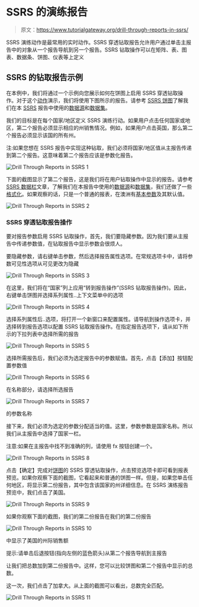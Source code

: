 # SSRS 的演练报告

> 原文：<https://www.tutorialgateway.org/drill-through-reports-in-ssrs/>

SSRS 演练动作是最常用的实时动作。SSRS 穿透钻取报告允许用户通过单击主报告中的对象从一个报告导航到另一个报告。SSRS 钻取操作可以在矩阵、表、图表、数据条、饼图、仪表等上定义

## SSRS 的钻取报告示例

在本例中，我们将通过一个示例向您展示如何在饼图上启用 SSRS 穿透钻取操作。对于这个[动作](https://www.tutorialgateway.org/go-to-url-action-in-ssrs/)演示，我们将使用下图所示的报告。请参考 [SSRS 饼图](https://www.tutorialgateway.org/pie-chart-in-ssrs/)了解我们在本 [SSRS](https://www.tutorialgateway.org/ssrs/) 报告中使用的[数据源](https://www.tutorialgateway.org/ssrs-shared-data-source/)和[数据集](https://www.tutorialgateway.org/shared-dataset-in-ssrs/)。

我们的目标是在每个国家/地区定义 SSRS 演练行动。如果用户点击任何国家或地区，第二个报告必须显示相应的州销售情况。例如，如果用户点击英国，那么第二个报告必须显示该国的所有州。

注:如果您想在 SSRS 报告中实现这种钻取，我们必须将国家/地区值从主报告传递到第二个报告。这意味着第二个报告应该是参数化报告。

![Drill Through Reports in SSRS 1](img/7b9fd83b46166154d9cd960c60db0cc1.png)

下面的截图显示了第二个报告，这是我们将在用户钻取操作中显示的报告。请参考 [SSRS 数据栏](https://www.tutorialgateway.org/data-bars-in-ssrs/)文章，了解我们在本报告中使用的[数据源](https://www.tutorialgateway.org/ssrs-shared-data-source/)和[数据集](https://www.tutorialgateway.org/shared-dataset-in-ssrs/)，我们还做了一些[格式化](https://www.tutorialgateway.org/formatting-data-bars-in-ssrs/)。如果观察的话，只是一个普通的报表，在澳洲有[基本参数](https://www.tutorialgateway.org/ssrs-report-parameters/)及其默认值。

![Drill Through Reports in SSRS 2](img/d827c454c06edd7c4253414a850cea82.png)

### SSRS 穿透钻取报告操作

要对报告参数启用 SSRS 钻取操作，首先，我们要隐藏参数。因为我们要从主报告中传递参数值，在钻取报告中显示参数会很烦人。

要隐藏参数，请右键单击参数，然后选择报告属性选项。在常规选项卡中，请将参数可见性选项从可见更改为隐藏

![Drill Through Reports in SSRS 3](img/c85672c211be7cfff58b7fcad8025c44.png)

在这里，我们将在“国家”列上应用“转到报告操作”(SSRS 钻取报告操作)。因此，右键单击饼图并选择系列属性..上下文菜单中的选项

![Drill Through Reports in SSRS 4](img/c6dc2a533b27c237601fce2502a70eb2.png)

选择系列属性后..选项，将打开一个新窗口来配置属性。请导航到操作选项卡，并选择转到报告选项以配置 SSRS 钻取报告操作。在指定报告选项下，请从如下所示的下拉列表中选择所需的报告

![Drill Through Reports in SSRS 5](img/fce5c505b2f4816a12160c46da5d8349.png)

选择所需报告后，我们必须为选定报告中的参数赋值。首先，点击【添加】按钮配置参数值

![Drill Through Reports in SSRS 6](img/df70cac5c914a381404f31b01d489b30.png)

在名称部分，请选择所选报告

![Drill Through Reports in SSRS 7](img/65e46f36e6ebc2544923f7080a6d99f1.png)

的参数名称

接下来，我们必须为选定的参数分配适当的值。这里，参数参数是国家名称。所以我们从主报告中选择了国家一栏。

注意:如果在主报告中找不到准确的列，请使用 fx 按钮创建一个。

![Drill Through Reports in SSRS 8](img/c4ba57947235ca2688516aef20518926.png)

点击【确定】完成对[饼图](https://www.tutorialgateway.org/pie-chart-in-ssrs/)的 SSRS 穿透钻取操作，点击预览选项卡即可看到报表预览。如果你观察下面的截图，它看起来和普通的饼图一样。但是，如果您单击任何地区，将显示第二份报告，其中包含该国家的州详细信息。在 SSRS 演练报告预览中，我们点击了美国。

![Drill Through Reports in SSRS 9](img/7b9fd83b46166154d9cd960c60db0cc1.png)

如果你观察下面的截图，我们的第二份报告在我们的第二份报告

![Drill Through Reports in SSRS 10](img/de79bfb020cc76a163cf806531c6e97d.png)

中显示了美国的州际销售额

提示:请单击后退按钮(指向左侧的蓝色箭头)从第二个报告导航到主报告

让我们把总数加到第二份报告中。这样，您可以比较饼图和第二个报告中显示的总数。

这一次，我们点击了加拿大。从上面的截图可以看出，总数完全匹配。

![Drill Through Reports in SSRS 11](img/8a5861a2dc5b6bc2945cf7aa17a4449f.png)